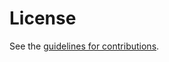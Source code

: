 # License

See the
[guidelines for contributions](https://github.com/cabo/mtct/blob/main/CONTRIBUTING.md).
